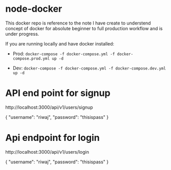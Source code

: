# node-docker
This docker repo is reference to the note I have create to understend concept of docker for absolute beginner to full production workflow and is under progress.

If you are running locally and have docker installed:

- Prod: ```docker-compose -f docker-compose.yml -f docker-compose.prod.yml up -d```

- Dev: ```docker-compose -f docker-compose.yml -f docker-compose.dev.yml up -d```

# API end point for signup

http://localhost:3000/api/v1/users/signup

{
    "username": "riwaj",
    "password": "thisispass"
}

# Api endpoint for login 

http://localhost:3000/api/v1/users/login

{
    "username": "riwaj",
    "password": "thisispass"
}

